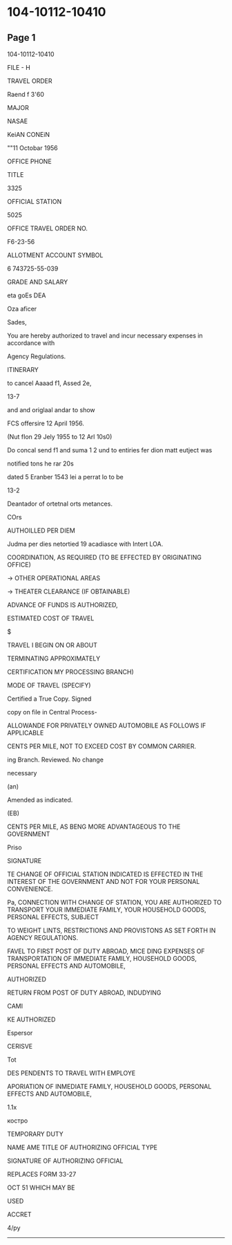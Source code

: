 # 104-10112-10410

## Page 1

104-10112-10410

FILE - H

TRAVEL ORDER

Raend f 3'60

MAJOR

NASAE

KeiAN CONEiN

""11 Octobar 1956

OFFICE PHONE

TITLE

3325

OFFICIAL STATION

5025

OFFICE TRAVEL ORDER NO.

F6-23-56

ALLOTMENT ACCOUNT SYMBOL

6 743725-55-039

GRADE AND SALARY

eta goEs DEA

Oza aficer

Sades,

You are hereby authorized to travel and incur necessary expenses in accordance with

Agency Regulations.

ITINERARY

to cancel Aaaad f1, Assed 2e,

13-7

and and origlaal andar to show

FCS offersire 12 April 1956.

(Nut fIon 29 Jely 1955 to 12 Arl 10s0)

Do concal send f1 and suma 1 2 und to entiries fer dion matt eutject was

notified tons he rar 20s

dated 5 Eranber 1543 lei a perrat lo to be

13-2

Deantador of ortetnal orts metances.

COrs

AUTHOILLED PER DIEM

Judma per dies netortied 19 acadiasce with Intert LOA.

COORDINATION, AS REQUIRED (TO BE EFFECTED BY ORIGINATING OFFICE)

→ OTHER OPERATIONAL AREAS

→ THEATER CLEARANCE (IF OBTAINABLE)

ADVANCE OF FUNDS IS AUTHORIZED,

ESTIMATED COST OF TRAVEL

$

TRAVEL I BEGIN ON OR ABOUT

TERMINATING APPROXIMATELY

CERTIFICATION MY PROCESSING BRANCH)

MODE OF TRAVEL (SPECIFY)

Certified a True Copy. Signed

copy on file in Central Process-

ALLOWANDE FOR PRIVATELY OWNED AUTOMOBILE AS FOLLOWS IF APPLICABLE

CENTS PER MILE, NOT TO EXCEED COST BY COMMON CARRIER.

ing Branch. Reviewed. No change

necessary

(an)

Amended as indicated.

(EB)

CENTS PER MILE, AS BENG MORE ADVANTAGEOUS TO THE GOVERNMENT

Priso

SIGNATURE

TE CHANGE OF OFFICIAL STATION INDICATED IS EFFECTED IN THE INTEREST OF THE GOVERNMENT AND NOT FOR YOUR PERSONAL CONVENIENCE.

Pa, CONNECTION WITH CHANGE OF STATION, YOU ARE AUTHORIZED TO TRANSPORT YOUR IMMEDIATE FAMILY, YOUR HOUSEHOLD GOODS, PERSONAL EFFECTS, SUBJECT

TO WEIGHT LINTS, RESTRICTIONS AND PROVISTONS AS SET FORTH IN AGENCY REGULATIONS.

FAVEL TO FIRST POST OF DUTY ABROAD, MICE DING EXPENSES OF TRANSPORTATION OF IMMEDIATE FAMILY, HOUSEHOLD GOODS, PERSONAL EFFECTS AND AUTOMOBILE,

AUTHORIZED

RETURN FROM POST OF DUTY ABROAD, INDUDYING

CAMI

KE AUTHORIZED

Espersor

CERISVE

Tot

DES PENDENTS TO TRAVEL WITH EMPLOYE

APORIATION OF INMEDIATE FAMILY, HOUSEHOLD GOODS, PERSONAL EFFECTS AND AUTOMOBILE,

1.1x

костро

TEMPORARY DUTY

NAME AME TITLE OF AUTHORIZING OFFICIAL TYPE

SIGNATURE OF AUTHORIZING OFFICIAL

REPLACES FORM 33-27

OCT 51 WHICH MAY BE

USED

ACCRET

4/py

---

